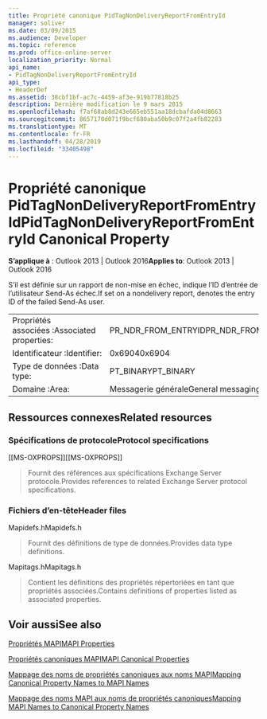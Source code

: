 ```yaml
---
title: Propriété canonique PidTagNonDeliveryReportFromEntryId
manager: soliver
ms.date: 03/09/2015
ms.audience: Developer
ms.topic: reference
ms.prod: office-online-server
localization_priority: Normal
api_name:
- PidTagNonDeliveryReportFromEntryId
api_type:
- HeaderDef
ms.assetid: 38cbf1bf-ac7c-4459-af3e-919b77818b25
description: Dernière modification le 9 mars 2015
ms.openlocfilehash: f7af68ab8d243e665eb551aa18dcbafda04d8663
ms.sourcegitcommit: 8657170d071f9bcf680aba50b9c07f2a4fb82283
ms.translationtype: MT
ms.contentlocale: fr-FR
ms.lasthandoff: 04/28/2019
ms.locfileid: "33405498"
---
```

# <a name="pidtagnondeliveryreportfromentryid-canonical-property"></a><span data-ttu-id="dfa79-103">Propriété canonique PidTagNonDeliveryReportFromEntryId</span><span class="sxs-lookup"><span data-stu-id="dfa79-103">PidTagNonDeliveryReportFromEntryId Canonical Property</span></span>

  
  
<span data-ttu-id="dfa79-104">**S’applique à** : Outlook 2013 | Outlook 2016</span><span class="sxs-lookup"><span data-stu-id="dfa79-104">**Applies to**: Outlook 2013 | Outlook 2016</span></span> 
  
<span data-ttu-id="dfa79-105">S’il est définie sur un rapport de non-mise en échec, indique l’ID d’entrée de l’utilisateur Send-As échec.</span><span class="sxs-lookup"><span data-stu-id="dfa79-105">If set on a nondelivery report, denotes the entry ID of the failed Send-As user.</span></span>
  
|||
|:-----|:-----|
|<span data-ttu-id="dfa79-106">Propriétés associées :</span><span class="sxs-lookup"><span data-stu-id="dfa79-106">Associated properties:</span></span>  <br/> |<span data-ttu-id="dfa79-107">PR_NDR_FROM_ENTRYID</span><span class="sxs-lookup"><span data-stu-id="dfa79-107">PR_NDR_FROM_ENTRYID</span></span>  <br/> |
|<span data-ttu-id="dfa79-108">Identificateur :</span><span class="sxs-lookup"><span data-stu-id="dfa79-108">Identifier:</span></span>  <br/> |<span data-ttu-id="dfa79-109">0x6904</span><span class="sxs-lookup"><span data-stu-id="dfa79-109">0x6904</span></span>  <br/> |
|<span data-ttu-id="dfa79-110">Type de données :</span><span class="sxs-lookup"><span data-stu-id="dfa79-110">Data type:</span></span>  <br/> |<span data-ttu-id="dfa79-111">PT_BINARY</span><span class="sxs-lookup"><span data-stu-id="dfa79-111">PT_BINARY</span></span>  <br/> |
|<span data-ttu-id="dfa79-112">Domaine :</span><span class="sxs-lookup"><span data-stu-id="dfa79-112">Area:</span></span>  <br/> |<span data-ttu-id="dfa79-113">Messagerie générale</span><span class="sxs-lookup"><span data-stu-id="dfa79-113">General messaging</span></span>  <br/> |
   
## <a name="related-resources"></a><span data-ttu-id="dfa79-114">Ressources connexes</span><span class="sxs-lookup"><span data-stu-id="dfa79-114">Related resources</span></span>

### <a name="protocol-specifications"></a><span data-ttu-id="dfa79-115">Spécifications de protocole</span><span class="sxs-lookup"><span data-stu-id="dfa79-115">Protocol specifications</span></span>

<span data-ttu-id="dfa79-116">[[MS-OXPROPS]]</span><span class="sxs-lookup"><span data-stu-id="dfa79-116">[[MS-OXPROPS]]</span></span> 
  
> <span data-ttu-id="dfa79-117">Fournit des références aux spécifications Exchange Server protocole.</span><span class="sxs-lookup"><span data-stu-id="dfa79-117">Provides references to related Exchange Server protocol specifications.</span></span>
    
### <a name="header-files"></a><span data-ttu-id="dfa79-118">Fichiers d’en-tête</span><span class="sxs-lookup"><span data-stu-id="dfa79-118">Header files</span></span>

<span data-ttu-id="dfa79-119">Mapidefs.h</span><span class="sxs-lookup"><span data-stu-id="dfa79-119">Mapidefs.h</span></span>
  
> <span data-ttu-id="dfa79-120">Fournit des définitions de type de données.</span><span class="sxs-lookup"><span data-stu-id="dfa79-120">Provides data type definitions.</span></span>
    
<span data-ttu-id="dfa79-121">Mapitags.h</span><span class="sxs-lookup"><span data-stu-id="dfa79-121">Mapitags.h</span></span>
  
> <span data-ttu-id="dfa79-122">Contient les définitions des propriétés répertoriées en tant que propriétés associées.</span><span class="sxs-lookup"><span data-stu-id="dfa79-122">Contains definitions of properties listed as associated properties.</span></span>
    
## <a name="see-also"></a><span data-ttu-id="dfa79-123">Voir aussi</span><span class="sxs-lookup"><span data-stu-id="dfa79-123">See also</span></span>



[<span data-ttu-id="dfa79-124">Propriétés MAPI</span><span class="sxs-lookup"><span data-stu-id="dfa79-124">MAPI Properties</span></span>](mapi-properties.md)
  
[<span data-ttu-id="dfa79-125">Propriétés canoniques MAPI</span><span class="sxs-lookup"><span data-stu-id="dfa79-125">MAPI Canonical Properties</span></span>](mapi-canonical-properties.md)
  
[<span data-ttu-id="dfa79-126">Mappage des noms de propriétés canoniques aux noms MAPI</span><span class="sxs-lookup"><span data-stu-id="dfa79-126">Mapping Canonical Property Names to MAPI Names</span></span>](mapping-canonical-property-names-to-mapi-names.md)
  
[<span data-ttu-id="dfa79-127">Mappage des noms MAPI aux noms de propriétés canoniques</span><span class="sxs-lookup"><span data-stu-id="dfa79-127">Mapping MAPI Names to Canonical Property Names</span></span>](mapping-mapi-names-to-canonical-property-names.md)

